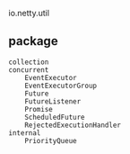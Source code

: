 io.netty.util

## package
```
collection
concurrent
    EventExecutor
    EventExecutorGroup
    Future
    FutureListener
    Promise
    ScheduledFuture
    RejectedExecutionHandler
internal
    PriorityQueue
```